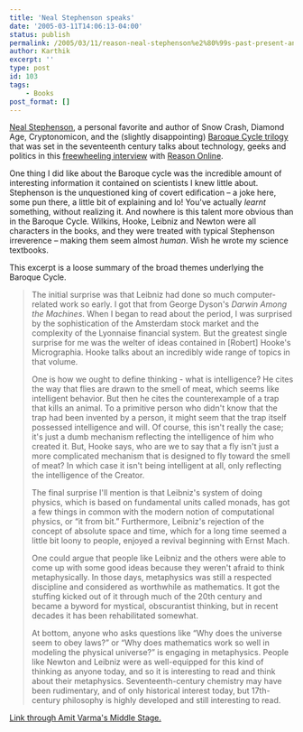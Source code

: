 ```yaml
---
title: 'Neal Stephenson speaks'
date: '2005-03-11T14:06:13-04:00'
status: publish
permalink: /2005/03/11/reason-neal-stephenson%e2%80%99s-past-present-and-future-the-author-of-the-widely-praised-baroque-cycle-on-science-markets-and-post-911-america
author: Karthik
excerpt: ''
type: post
id: 103
tags:
    - Books
post_format: []
---
```

[Neal Stephenson](http://www.nealstephenson.com), a personal favorite and author of Snow Crash, Diamond Age, Cryptonomicon, and the (slightly disappointing) [Baroque Cycle trilogy](https://stochastica.net/?p=66) that was set in the seventeenth century talks about technology, geeks and politics in this [freewheeling interview](http://www.reason.com/0502/fe.mg.neal.shtml) with [Reason Online](http://www.reason.com).

One thing I did like about the Baroque cycle was the incredible amount of interesting information it contained on scientists I knew little about. Stephenson is the unquestioned king of covert edification – a joke here, some pun there, a little bit of explaining and lo! You've actually *learnt* something, without realizing it. And nowhere is this talent more obvious than in the Baroque Cycle. Wilkins, Hooke, Leibniz and Newton were all characters in the books, and they were treated with typical Stephenson irreverence – making them seem almost *human*. Wish he wrote my science textbooks.

This excerpt is a loose summary of the broad themes underlying the Baroque Cycle.

> The initial surprise was that Leibniz had done so much computer-related work so early. I got that from George Dyson's *Darwin Among the Machines*. When I began to read about the period, I was surprised by the sophistication of the Amsterdam stock market and the complexity of the Lyonnaise financial system. But the greatest single surprise for me was the welter of ideas contained in \[Robert\] Hooke's Micrographia. Hooke talks about an incredibly wide range of topics in that volume.
> 
> One is how we ought to define thinking - what is intelligence? He cites the way that flies are drawn to the smell of meat, which seems like intelligent behavior. But then he cites the counterexample of a trap that kills an animal. To a primitive person who didn't know that the trap had been invented by a person, it might seem that the trap itself possessed intelligence and will. Of course, this isn't really the case; it's just a dumb mechanism reflecting the intelligence of him who created it. But, Hooke says, who are we to say that a fly isn't just a more complicated mechanism that is designed to fly toward the smell of meat? In which case it isn't being intelligent at all, only reflecting the intelligence of the Creator.
> 
> The final surprise I'll mention is that Leibniz's system of doing physics, which is based on fundamental units called monads, has got a few things in common with the modern notion of computational physics, or “it from bit.” Furthermore, Leibniz's rejection of the concept of absolute space and time, which for a long time seemed a little bit loony to people, enjoyed a revival beginning with Ernst Mach.
> 
> One could argue that people like Leibniz and the others were able to come up with some good ideas because they weren't afraid to think metaphysically. In those days, metaphysics was still a respected discipline and considered as worthwhile as mathematics. It got the stuffing kicked out of it through much of the 20th century and became a byword for mystical, obscurantist thinking, but in recent decades it has been rehabilitated somewhat.
> 
> At bottom, anyone who asks questions like “Why does the universe seem to obey laws?” or “Why does mathematics work so well in modeling the physical universe?” is engaging in metaphysics. People like Newton and Leibniz were as well-equipped for this kind of thinking as anyone today, and so it is interesting to read and think about their metaphysics. Seventeenth-century chemistry may have been rudimentary, and of only historical interest today, but 17th-century philosophy is highly developed and still interesting to read.

[Link through Amit Varma's Middle Stage. ](http://middlestage.blogspot.com/2005/03/libertarians-statists-terrorists.html)